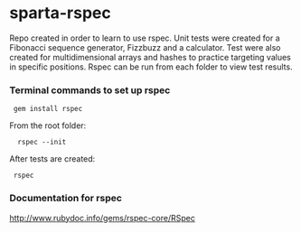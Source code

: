 # sparta-rspec
Repo created in order to learn to use rspec. Unit tests were created for a Fibonacci sequence generator, Fizzbuzz and a calculator. Test were also created for multidimensional arrays and hashes to practice targeting values in specific positions. Rspec can be run from each folder to view test results.

### Terminal commands to set up rspec
` gem install rspec`

From the root folder:

`  rspec --init`

After tests are created: 

` rspec`

### Documentation for rspec
http://www.rubydoc.info/gems/rspec-core/RSpec
